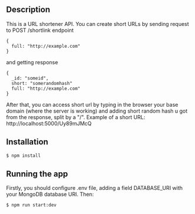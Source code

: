 ## Description

This is a URL shortener API. You can create short URLs by sending request to POST /shortlink endpoint
```
{
  full: "http://example.com"
}
```
and getting response
```
{
  _id: "someid",
  short: "somerandomhash"
  full: "http://example.com"
}
```
After that, you can access short url by typing in the browser your base domain (where the server is working) and adding short random hash u got from the response, split by a "/".
Example of a short URL: http://localhost:5000/Uy89mJMcQ

## Installation

```bash
$ npm install
```

## Running the app
Firstly, you should configure .env file, adding a field DATABASE_URI with your MongoDB database URI.
Then:

```bash
$ npm run start:dev
